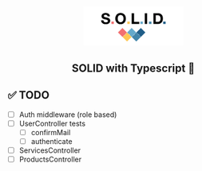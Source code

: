 <p align="center"><img src=".github/logo.png" width="200"/></p>
<h2 align="center">SOLID with Typescript 🔏</h2>

## ✅ TODO
- [ ] Auth middleware (role based)
- [ ] UserController tests
  - [ ] confirmMail
  - [ ] authenticate
- [ ] ServicesController
- [ ] ProductsController
